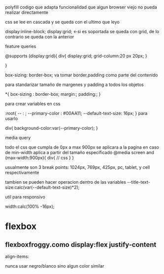 polyfill codigo que adapta funcionalidad que algun browser viejo no pueda realizar directamente

css se lee en cascada y se queda con el ultimo que leyo

display:inline-block;
display:grid; <-si es soportada se queda con grid, de lo contrario se queda con la anterior

feature queries

@supports (display:grid){
	div{
		display:grid;
		grid-column:20 px 20px;
		}

}


box-sizing: border-box;  va tomar border,padding como parte del contenido

 
para standarizar tamaño de margenes y padding a todos los objetos

*{
	box-sizing : border-box;
	margin:;
	padding:;
	}
	
	
para crear variables en css

:root{
 --<variable> : <valor>;
 --primary-color : #00AA11;
 --default-text-size: 16px;
}
 para usarlo
 
 div{
	background-color:var(--primary-color);
 }
	
media query

todo el css que cumpla de 0px a max 900px se aplicara a la pagina
en caso de min-width aplica a partir del tamaño especificado
@media screen and (max-width:900px){
	div{
	// css
	}
}	

usualmente son 3 break points: 1024px, 769px, 425px, pc, tablet, y cell respectivamente

tambien se pueden hacer operacion dentro de las variables
--title-text-size:calc(var(--default-text-size)*2);

util para responsivo

width:calc(100% -16px);

# flexbox

flexboxfroggy.como
display:flex
justify-content
---
align-items:


nunca usar negro/blanco sino algun color similar